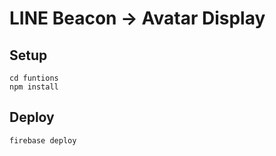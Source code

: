 # LINE Beacon -> Avatar Display

## Setup
```
cd funtions
npm install
```

## Deploy
```
firebase deploy
```
